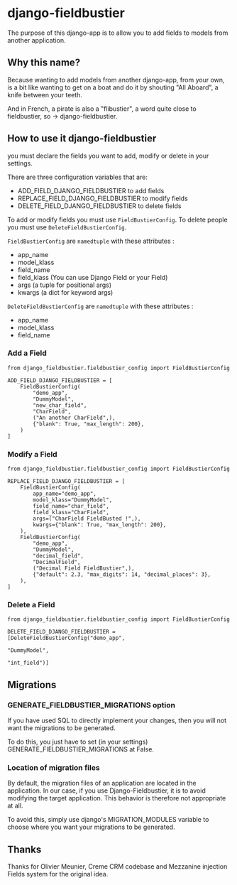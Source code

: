 # django-fieldbustier

The purpose of this django-app is to allow you to add fields to models from another application.

## Why this name?

Because wanting to add models from another django-app, from your own, is a bit like wanting to get on a boat and do it by shouting "All Aboard", a knife between your teeth.

And in French, a pirate is also a "flibustier", a word quite close to fieldbustier, so -> django-fieldbustier.

## How to use it django-fieldbustier

you must declare the fields you want to add, modify or delete in your settings.

There are three configuration variables that are:
- ADD_FIELD_DJANGO_FIELDBUSTIER to add fields
- REPLACE_FIELD_DJANGO_FIELDBUSTIER to modify fields
- DELETE_FIELD_DJANGO_FIELDBUSTIER to delete fields

To add or modify fields you must use `FieldBustierConfig`. To delete people you must use `DeleteFieldBustierConfig`.


`FieldBustierConfig` are `namedtuple` with these attributes :
 - app_name
 - model_klass
 - field_name
 - field_klass (You can use Django Field or your Field)
 - args (a tuple for positional args)
 - kwargs (a dict for keyword args)

`DeleteFieldBustierConfig` are `namedtuple` with these attributes :
 - app_name
 - model_klass
 - field_name


### Add a Field

```
from django_fieldbustier.fieldbustier_config import FieldBustierConfig

ADD_FIELD_DJANGO_FIELDBUSTIER = [
    FieldBustierConfig(
        "demo_app",
        "DummyModel",
        "new_char_field",
        "CharField",
        ("An another CharField",),
        {"blank": True, "max_length": 200},
    )
]
```

### Modify a Field


```
from django_fieldbustier.fieldbustier_config import FieldBustierConfig

REPLACE_FIELD_DJANGO_FIELDBUSTIER = [
    FieldBustierConfig(
        app_name="demo_app",
        model_klass="DummyModel",
        field_name="char_field",
        field_klass="CharField",
        args=("CharField FieldBusted !",),
        kwargs={"blank": True, "max_length": 200},
    ),
    FieldBustierConfig(
        "demo_app",
        "DummyModel",
        "decimal_field",
        "DecimalField",
        ("Decimal Field FieldBustier",),
        {"default": 2.3, "max_digits": 14, "decimal_places": 3},
    ),
]
```

### Delete a Field

```
from django_fieldbustier.fieldbustier_config import FieldBustierConfig

DELETE_FIELD_DJANGO_FIELDBUSTIER = [DeleteFieldBustierConfig("demo_app",
                                                             "DummyModel",
                                                             "int_field")]
```

## Migrations

### GENERATE_FIELDBUSTIER_MIGRATIONS option

If you have used SQL to directly implement your changes, then you will not want the migrations to be generated.

To do this, you just have to set (in your settings) GENERATE_FIELDBUSTIER_MIGRATIONS at False.

### Location of migration files

By default, the migration files of an application are located in the application. In our case, if you use Django-Fieldbustier, it is to avoid modifying the target application. This behavior is therefore not appropriate at all.

To avoid this, simply use django's MIGRATION_MODULES variable to choose where you want your migrations to be generated.



## Thanks

Thanks for Olivier Meunier, Creme CRM codebase and Mezzanine injection Fields system for the original idea.
